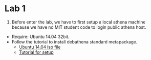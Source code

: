 # Lab 1
1. Before enter the lab, we have to first setup a local athena machine because we have no MIT student code to login public athena host.
  + Require: Ubuntu 14.04 32bit.
  + Follow the tutorial to install debathena standard metapackage.
    + [Ubuntu 14.04 iso file](https://releases.ubuntu.com/14.04/ubuntu-14.04.6-desktop-i386.iso)
    + [Tutorial for setup](https://kb.mit.edu/confluence/pages/viewpage.action;jsessionid=C41777EAE7A587A2A0C394246BAF6454?pageId=152594763)


